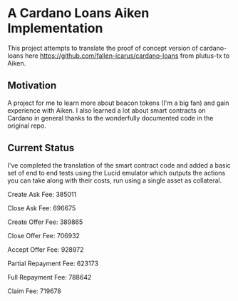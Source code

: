 # A Cardano Loans Aiken Implementation
This project attempts to translate the proof of concept version of cardano-loans here https://github.com/fallen-icarus/cardano-loans from plutus-tx to Aiken.

## Motivation
A project for me to learn more about beacon tokens (I'm a big fan) and gain experience with Aiken. I also learned a lot about smart contracts on Cardano in general thanks to the wonderfully documented code in the original repo.

## Current Status
I've completed the translation of the smart contract code and added a basic set of end to end tests using the Lucid emulator which outputs the actions you can take along with their costs, run using a single asset as collateral.

Create Ask Fee: 385011

Close Ask Fee: 696675

Create Offer Fee: 389865

Close Offer Fee: 706932

Accept Offer Fee: 928972

Partial Repayment Fee: 623173

Full Repayment Fee: 788642

Claim Fee: 719678



